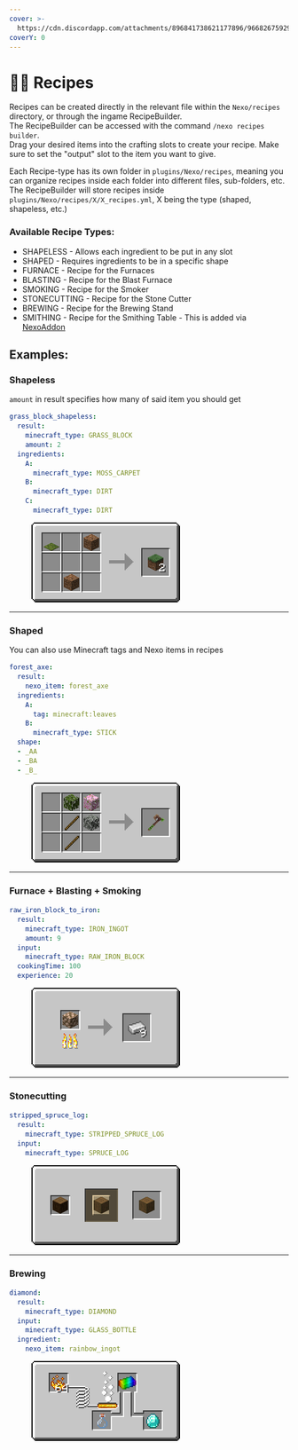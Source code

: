 ```yaml
---
cover: >-
  https://cdn.discordapp.com/attachments/896841738621177896/966826759293136996/unknown.png
coverY: 0
---
```


# 🧑‍🍳 Recipes

Recipes can be created directly in the relevant file within the `Nexo/recipes` directory, or through the ingame RecipeBuilder.\
The RecipeBuilder can be accessed with the command `/nexo recipes builder`.\
Drag your desired items into the crafting slots to create your recipe. Make sure to set the "output" slot to the item you want to give.

Each Recipe-type has its own folder in `plugins/Nexo/recipes`, meaning you can organize recipes inside each folder into different files, sub-folders, etc.\
The RecipeBuilder will store recipes inside `plugins/Nexo/recipes/X/X_recipes.yml`, X being the type (shaped, shapeless, etc.)

### Available Recipe Types:

* SHAPELESS - Allows each ingredient to be put in any slot
* SHAPED - Requires ingredients to be in a specific shape
* FURNACE - Recipe for the Furnaces
* BLASTING - Recipe for the Blast Furnace
* SMOKING - Recipe for the Smoker
* STONECUTTING - Recipe for the Stone Cutter
* BREWING - Recipe for the Brewing Stand
* SMITHING - Recipe for the Smithing Table - This is added via [NexoAddon](https://nexoaddon.gitbook.io/docs/recipes/smithing-recipe)

## Examples:

### Shapeless

`amount` in result specifies how many of said item you should get

```yaml
grass_block_shapeless:
  result:
    minecraft_type: GRASS_BLOCK
    amount: 2
  ingredients:
    A:
      minecraft_type: MOSS_CARPET
    B:
      minecraft_type: DIRT
    C:
      minecraft_type: DIRT
```

<div align="left"><figure><img src="../.gitbook/assets/shapeless.png" alt=""><figcaption></figcaption></figure></div>

***

### Shaped

You can also use Minecraft tags and Nexo items in recipes

```yaml
forest_axe:
  result:
    nexo_item: forest_axe
  ingredients:
    A:
      tag: minecraft:leaves
    B:
      minecraft_type: STICK
  shape:
  - _AA
  - _BA
  - _B_

```

<div align="left"><figure><img src="../.gitbook/assets/shaped.png" alt=""><figcaption></figcaption></figure></div>

***

### Furnace + Blasting + Smoking

```yaml
raw_iron_block_to_iron:
  result:
    minecraft_type: IRON_INGOT
    amount: 9
  input:
    minecraft_type: RAW_IRON_BLOCK
  cookingTime: 100
  experience: 20
```

<div align="left"><figure><img src="../.gitbook/assets/smelting.png" alt=""><figcaption></figcaption></figure></div>

***

### Stonecutting

```yaml
stripped_spruce_log:
  result:
    minecraft_type: STRIPPED_SPRUCE_LOG
  input:
    minecraft_type: SPRUCE_LOG
```

<div align="left"><figure><img src="../.gitbook/assets/stonecutting.png" alt=""><figcaption></figcaption></figure></div>

***

### Brewing

```yaml
diamond:
  result:
    minecraft_type: DIAMOND
  input:
    minecraft_type: GLASS_BOTTLE
  ingredient:
    nexo_item: rainbow_ingot
```

<div align="left"><figure><img src="../.gitbook/assets/brewing.png" alt=""><figcaption></figcaption></figure></div>
